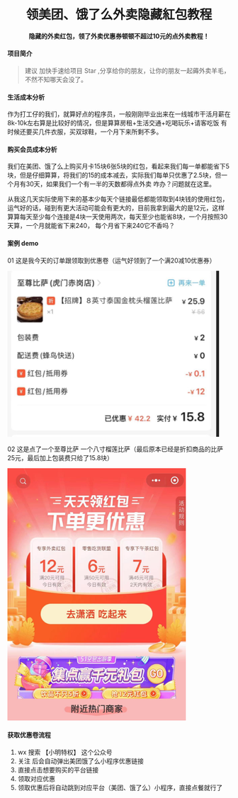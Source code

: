 <div align="center">
<br/>
<br/>
   <h1 align="center">
  领美团、饿了么外卖隐藏紅包教程
   </h1>
    <h4 align="center">
    隐藏的外卖红包，领了外卖优惠券顿顿不超过10元的点外卖教程！
  </h4> 
</div>

#### 项目简介
>建议 加快手速给项目 Star ,分享给你的朋友，让你的朋友一起薅外卖羊毛，不然不知哪天会没了。

#### 生活成本分析
作为打工仔的我们，就算好点的程序员，一般刚刚毕业出来在一线城市干活月薪在8k-10k左右算是比较好的情况，但是算算房租+生活交通+吃喝玩乐+请客吃饭
有时候还要买几件衣服，买双球鞋，一个月下来所剩不多。

#### 购买会员成本分析
我们在美团、饿了么上购买月卡15块6张5块的红包，看起来我们每一单都能省下5块，但是仔细算算，将我们的15的成本减去，实际我们每单只优惠了2.5块，但一个月有30天，如果我们一个有一半的天数都得点外卖
咋办？问题就在这里。

从我这几天实际使用下来的基本少每天个链接最低都能领取到4块钱的使用红包， 运气好的话，碰到有更大活动可能会有更大的，目前我拿到最大的是12元，这样算算每天至少每个连接是4块一天使用两次，每天至少也能省8块，一个月按照30天算，一个月就能省下来240，
每个月省下来240它不香吗？

#### 案例 demo
01 这是我今天的订单跟领取到优惠卷（运气好领到了一个满20减10优惠券）

![img.png](img.png)

02 这是点了一个至尊比萨 一个八寸榴莲比萨（最后原本已经是折扣商品的比萨25元，最后加上包装费只给了15.8块）

![img_1.png](img_1.png)

#### 获取优惠卷流程
1. wx 搜索 【小明特权】 这个公众号
2. 关注 后会自动弹出美团饿了么小程序优惠链接
3. 直接点击想要购买的平台链接
4. 领取对应优惠
5. 领取优惠后将自动跳到对应平台（美团、饿了么）小程序，直接点餐就行了


